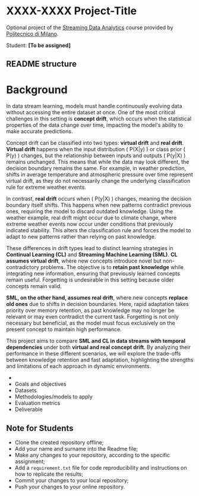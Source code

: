 # XXXX-XXXX Project-Title

Optional project of the [Streaming Data Analytics](http://emanueledellavalle.org/teaching/streaming-data-analytics-2023-24/) course provided by [Politecnico di Milano](https://www11.ceda.polimi.it/schedaincarico/schedaincarico/controller/scheda_pubblica/SchedaPublic.do?&evn_default=evento&c_classe=811164&polij_device_category=DESKTOP&__pj0=0&__pj1=d563c55e73c3035baf5b0bab2dda086b).

Student: **[To be assigned]**


## README structure

# Background
In data stream learning, models must handle continuously evolving data without accessing the entire dataset at once. One of the most critical challenges in this setting is **concept drift**, which occurs when the statistical properties of the data change over time, impacting the model's ability to make accurate predictions.  

Concept drift can be classified into two types: **virtual drift** and **real drift**. **Virtual drift** happens when the input distribution \( P(X|y) \) or class prior \( P(y) \) changes, but the relationship between inputs and outputs \( P(y|X) \) remains unchanged. This means that while the data may look different, the decision boundary remains the same. For example, in weather prediction, shifts in average temperature and atmospheric pressure over time represent virtual drift, as they do not necessarily change the underlying classification rule for extreme weather events.  

In contrast, **real drift** occurs when \( P(y|X) \) changes, meaning the decision boundary itself shifts. This happens when new patterns contradict previous ones, requiring the model to discard outdated knowledge. Using the weather example, real drift might occur due to climate change, where extreme weather events now occur under conditions that previously indicated stability. This alters the classification rule and forces the model to adapt to new patterns rather than relying on past knowledge.  

These differences in drift types lead to distinct learning strategies in **Continual Learning (CL)** and **Streaming Machine Learning (SML)**. **CL assumes virtual drift**, where new concepts introduce novel but non-contradictory problems. The objective is to **retain past knowledge** while integrating new information, ensuring that previously learned concepts remain useful. Forgetting is undesirable in this setting because older concepts remain valid.  

**SML, on the other hand, assumes real drift**, where new concepts **replace old ones** due to shifts in decision boundaries. Here, rapid adaptation takes priority over memory retention, as past knowledge may no longer be relevant or may even contradict the current task. Forgetting is not only necessary but beneficial, as the model must focus exclusively on the present concept to maintain high performance.  

This project aims to compare **SML and CL in data streams with temporal dependencies** under both **virtual and real concept drift**. By analyzing their performance in these different scenarios, we will explore the trade-offs between knowledge retention and fast adaptation, highlighting the strengths and limitations of each approach in dynamic environments.

* 
* Goals and objectives
* Datasets
* Methodologies/models to apply
* Evaluation metrics
* Deliverable 

## Note for Students

* Clone the created repository offline;
* Add your name and surname into the Readme file;
* Make any changes to your repository, according to the specific assignment;
* Add a `requirement.txt` file for code reproducibility and instructions on how to replicate the results;
* Commit your changes to your local repository;
* Push your changes to your online repository.
